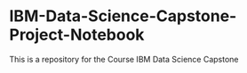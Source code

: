 # IBM-Data-Science-Capstone-Project-Notebook
This is a repository for the Course IBM Data Science Capstone
